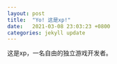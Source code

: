 ```yaml
---
layout: post
title:  "Yo! 这是xp!"
date:   2021-03-08 23:03:23 +0800
categories: jekyll update
---
```

这是xp，一名自由的独立游戏开发者。
